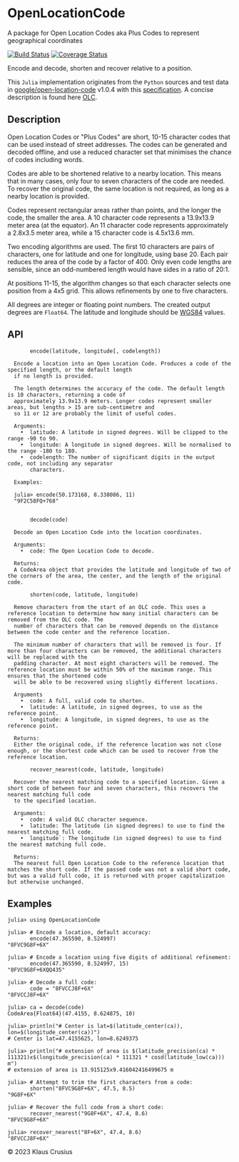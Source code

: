 # OpenLocationCode

A package for Open Location Codes aka Plus Codes to represent geographical coordinates

[![Build Status][gha-img]][gha-url]    [![Coverage Status][codecov-img]][codecov-url]

Encode and decode, shorten and recover relative to a position.

This `Julia` implementation originates from the `Python` sources and test data
in [google/open-location-code](https://github.com/google/open-location-code) v1.0.4
with this [specification](https://github.com/google/open-location-code/blob/main/docs/specification.md).
A concise description is found here [OLC](https://en.wikipedia.org/wiki/Open_Location_Code).

## Description

Open Location Codes or "Plus Codes" are short, 10-15 character codes that can be used instead
of street addresses. The codes can be generated and decoded offline, and use
a reduced character set that minimises the chance of codes including words.

Codes are able to be shortened relative to a nearby location. This means that
in many cases, only four to seven characters of the code are needed.
To recover the original code, the same location is not required, as long as
a nearby location is provided.

Codes represent rectangular areas rather than points, and the longer the
code, the smaller the area. A 10 character code represents a 13.9x13.9
meter area (at the equator). An 11 character code represents approximately
a 2.8x3.5 meter area, while a 15 character code is 4.5x13.6 mm.

Two encoding algorithms are used. The first 10 characters are pairs of
characters, one for latitude and one for longitude, using base 20. Each pair
reduces the area of the code by a factor of 400. Only even code lengths are
sensible, since an odd-numbered length would have sides in a ratio of 20:1.

At positions 11-15, the algorithm changes so that each character selects one
position from a 4x5 grid. This allows refinements by one to five characters.

All degrees are integer or floating point numbers. The created output degrees are `Float64`.
The latitude and longitude should be [WGS84](https://en.wikipedia.org/wiki/World_Geodetic_System#WGS84) values.

## API

```doc
       encode(latitude, longitude[, codelength])

  Encode a location into an Open Location Code. Produces a code of the specified length, or the default length
  if no length is provided.

  The length determines the accuracy of the code. The default length is 10 characters, returning a code of
  approximately 13.9x13.9 meters. Longer codes represent smaller areas, but lengths > 15 are sub-centimetre and
  so 11 or 12 are probably the limit of useful codes.

  Arguments:
    •  latitude: A latitude in signed degrees. Will be clipped to the range -90 to 90.
    •  longitude: A longitude in signed degrees. Will be normalised to the range -180 to 180.
    •  codelength: The number of significant digits in the output code, not including any separator
       characters.

  Examples:

  julia> encode(50.173168, 8.338086, 11)
  "9F2C58FQ+768"
```

```doc

       decode(code)

  Decode an Open Location Code into the location coordinates.

  Arguments:
    •  code: The Open Location Code to decode.

  Returns:
  A CodeArea object that provides the latitude and longitude of two of the corners of the area, the center, and the length of the original code.
```

```doc
       shorten(code, latitude, longitude)

  Remove characters from the start of an OLC code. This uses a reference location to determine how many initial characters can be removed from the OLC code. The
  number of characters that can be removed depends on the distance between the code center and the reference location.

  The minimum number of characters that will be removed is four. If more than four characters can be removed, the additional characters will be replaced with the
  padding character. At most eight characters will be removed. The reference location must be within 50% of the maximum range. This ensures that the shortened code
  will be able to be recovered using slightly different locations.

  Arguments
    •  code: A full, valid code to shorten.
    •  latitude: A latitude, in signed degrees, to use as the reference point.
    •  longitude: A longitude, in signed degrees, to use as the reference point.

  Returns:
  Either the original code, if the reference location was not close enough, or the shortest code which can be used to recover from the reference location.
```

```doc
       recover_nearest(code, latitude, longitude)

  Recover the nearest matching code to a specified location. Given a short code of between four and seven characters, this recovers the nearest matching full code
  to the specified location.

  Arguments:
    •  code: A valid OLC character sequence.
    •  latitude: The latitude (in signed degrees) to use to find the nearest matching full code.
    •  longitude`: The longitude (in signed degrees) to use to find the nearest matching full code.

  Returns:
  The nearest full Open Location Code to the reference location that matches the short code. If the passed code was not a valid short code, but was a valid full code, it is returned with proper capitalization but otherwise unchanged.
```

## Examples

```jldoctest
julia> using OpenLocationCode

julia> # Encode a location, default accuracy:
       encode(47.365590, 8.524997)
"8FVC9G8F+6X"

julia> # Encode a location using five digits of additional refinement:
       encode(47.365590, 8.524997, 15)
"8FVC9G8F+6XQQ435"

julia> # Decode a full code:
       code = "8FVCCJ8F+6X"
"8FVCCJ8F+6X"

julia> ca = decode(code)
CodeArea{Float64}(47.4155, 8.624875, 10)

julia> println("# Center is lat=$(latitude_center(ca)), lon=$(longitude_center(ca))")
# Center is lat=47.4155625, lon=8.6249375

julia> println("# extension of area is $(latitude_precision(ca) * 111321)x$(longitude_precision(ca) * 111321 * cosd(latitude_low(ca))) m")
# extension of area is 13.915125x9.416042416499675 m

julia> # Attempt to trim the first characters from a code:
       shorten("8FVC9G8F+6X", 47.5, 8.5)
"9G8F+6X"

julia> # Recover the full code from a short code:
       recover_nearest("9G8F+6X", 47.4, 8.6)
"8FVC9G8F+6X"

julia> recover_nearest("8F+6X", 47.4, 8.6)
"8FVCCJ8F+6X"
```

© 2023 Klaus Crusius

[gha-img]: https://github.com/KlausC/OpenLocationCode.jl/actions/workflows/CI.yml/badge.svg?branch=main
[gha-url]: https://github.com/KlausC/OpenLocationCode.jl/actions/workflows/CI.yml?query=branch%3Amain

[codecov-img]: https://codecov.io/gh/KlausC/OpenLocationCode.jl/branch/main/graph/badge.svg
[codecov-url]: https://codecov.io/gh/KlausC/OpenLocationCode.jl
